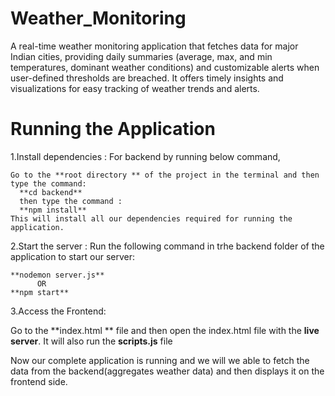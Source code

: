 # Weather_Monitoring
A real-time weather monitoring application that fetches data for major Indian cities, providing daily summaries (average, max, and min temperatures, dominant weather conditions) and customizable alerts when user-defined thresholds are breached. It offers timely insights and visualizations for easy tracking of weather trends and alerts.


# Running the Application

1.Install dependencies : For backend by running below command,

    Go to the **root directory ** of the project in the terminal and then type the command:
      **cd backend**    
      then type the command : 
      **npm install**
    This will install all our dependencies required for running the application.

2.Start the server : Run the following command in trhe backend folder of the application to start our server:

    **nodemon server.js** 
          OR
    **npm start**

3.Access the Frontend:

   Go to the **index.html ** file and then open the index.html file with the **live server**. It will also run the **scripts.js** file

Now our complete application is running and we will we able to fetch the data from the backend(aggregates weather data) and then displays it on the frontend side.
   
   
